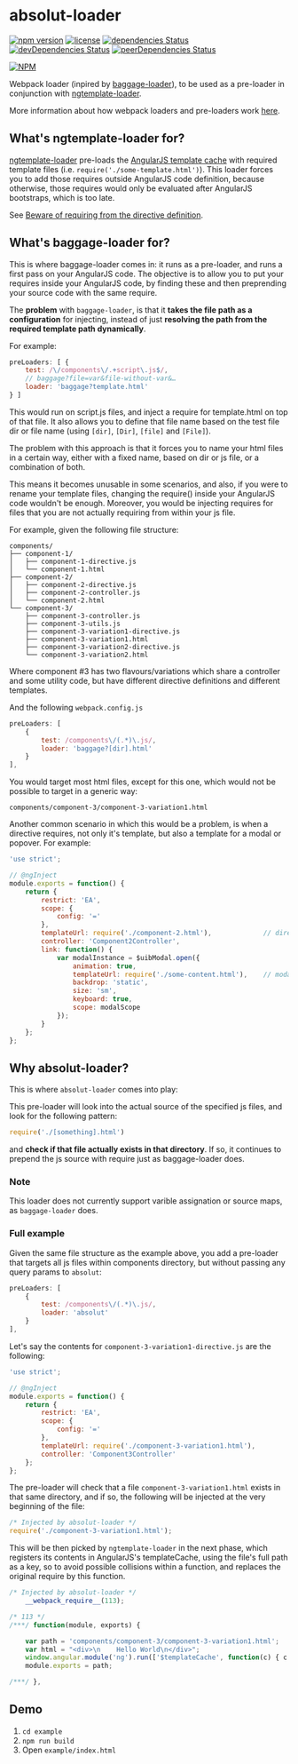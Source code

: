 # absolut-loader
[![npm version](https://badge.fury.io/js/absolut-loader.svg)](https://badge.fury.io/js/absolut-loader)
[![license](https://img.shields.io/github/license/mashape/apistatus.svg?maxAge=2592000)]()
[![dependencies Status](https://david-dm.org/Antena/absolut-loader/status.svg)](https://david-dm.org/Antena/absolut-loader)
[![devDependencies Status](https://david-dm.org/Antena/absolut-loader/dev-status.svg)](https://david-dm.org/Antena/absolut-loader?type=dev)
[![peerDependencies Status](https://david-dm.org/Antena/absolut-loader/peer-status.svg)](https://david-dm.org/Antena/absolut-loader?type=peer)

[![NPM](https://nodei.co/npm/absolut-loader.png?downloads=true&downloadRank=true&stars=true)](https://nodei.co/npm/absolut-loader/)

Webpack loader (inpired by [baggage-loader](https://github.com/deepsweet/baggage-loader)), to be used as a pre-loader in conjunction with [ngtemplate-loader](https://github.com/WearyMonkey/ngtemplate-loader).

More information about how webpack loaders and pre-loaders work [here](https://webpack.github.io/docs/using-loaders.html). 

## What's ngtemplate-loader for?

[ngtemplate-loader](https://github.com/WearyMonkey/ngtemplate-loader) pre-loads the [AngularJS template cache](https://docs.angularjs.org/api/ng/service/$templateCache) with required template files (i.e. `require('./some-template.html')`). This loader forces you to add those requires outside AngularJS code definition, because otherwise, those requires would only be evaluated after AngularJS bootstraps, which is too late.

See [Beware of requiring from the directive definition](https://github.com/WearyMonkey/ngtemplate-loader#beware-of-requiring-from-the-directive-definition).

## What's baggage-loader for?

This is where baggage-loader comes in: it runs as a pre-loader, and runs a first pass on your AngularJS code.
The objective is to allow you to put your requires inside your AngularJS code, by finding these and then preprending your source code with the same require.

The **problem** with `baggage-loader`, is that it **takes the file path as a configuration** for injecting, instead of just **resolving the path from the required template path dynamically**.

For example:

```javascript
preLoaders: [ {
    test: /\/components\/.+script\.js$/,
    // baggage?file=var&file-without-var&…
    loader: 'baggage?template.html'
} ]
```
This would run on script.js files, and inject a require for template.html on top of that file.
It also allows you to define that file name based on the test file dir or file name (using `[dir]`, `[Dir]`, `[file]` and `[File]`).

The problem with this approach is that it forces you to name your html files in a certain way, either with a fixed name, based on dir or js file, or a combination of both.

This means it becomes unusable in some scenarios, and also, if you were to rename your template files, changing the require() inside your AngularJS code wouldn't be enough.
Moreover, you would be injecting requires for files that you are not actually requiring from within your js file.

For example, given the following file structure:

```
components/
├── component-1/
│   ├── component-1-directive.js
│   └── component-1.html
├── component-2/
│   ├── component-2-directive.js
│   ├── component-2-controller.js
│   └── component-2.html
└── component-3/
    ├── component-3-controller.js
    ├── component-3-utils.js    
    ├── component-3-variation1-directive.js
    ├── component-3-variation1.html
    ├── component-3-variation2-directive.js
    └── component-3-variation2.html
```

Where component #3 has two flavours/variations which share a controller and some utility code, but have different directive definitions and different templates.

And the following `webpack.config.js`

```javascript
preLoaders: [
    {
        test: /components\/(.*)\.js/,
        loader: 'baggage?[dir].html'
    }
],
```
You would target most html files, except for this one, which would not be possible to target in a generic way: 
```
components/component-3/component-3-variation1.html
```

Another common scenario in which this would be a problem, is when a directive requires, not only it's template, but also a template for a modal or popover. For example:
```javascript
'use strict';

// @ngInject
module.exports = function() {
	return {
		restrict: 'EA',
		scope: {
			config: '='
		},
		templateUrl: require('./component-2.html'),				// directive template
		controller: 'Component2Controller',
		link: function() {
			var modalInstance = $uibModal.open({
				animation: true,
				templateUrl: require('./some-content.html'),	// modal template
				backdrop: 'static',
				size: 'sm',
				keyboard: true,
				scope: modalScope
			});
		}
	};
};

```


## Why absolut-loader?

This is where `absolut-loader` comes into play:

This pre-loader will look into the actual source of the specified js files, and look for the following pattern:

```javascript
require('./[something].html')
```

and **check if that file actually exists in that directory**. If so, it continues to prepend the js source with require just as baggage-loader does.

### Note
This loader does not currently support varible assignation or source maps, as `baggage-loader` does. 

### Full example

Given the same file structure as the example above, you add a pre-loader that targets all js files within components directory, but without passing any query params to `absolut`:

```javascript
preLoaders: [
    {
        test: /components\/(.*)\.js/,
        loader: 'absolut'
    }
],
```

Let's say the contents for `component-3-variation1-directive.js` are the following:

```javascript
'use strict';

// @ngInject
module.exports = function() {
	return {
		restrict: 'EA',
		scope: {
			config: '='
		},
		templateUrl: require('./component-3-variation1.html'),
		controller: 'Component3Controller'
	};
};

```
The pre-loader will check that a file `component-3-variation1.html` exists in that same directory, and if so, the following will be injected at the very beginning of the file:

```javascript
/* Injected by absolut-loader */
require('./component-3-variation1.html');
```

This will be then picked by `ngtemplate-loader` in the next phase, which registers its contents in AngularJS's templateCache, using the file's full path as a key, so to avoid possible collisions within a function, and replaces the original require by this function.

```javascript
/* Injected by absolut-loader */
	__webpack_require__(113);
```

```javascript
/* 113 */
/***/ function(module, exports) {

	var path = 'components/component-3/component-3-variation1.html';
	var html = "<div>\n    Hello World\n</div>";
	window.angular.module('ng').run(['$templateCache', function(c) { c.put(path, html) }]);
	module.exports = path;

/***/ },
```

## Demo

1. `cd example`
2. `npm run build`
3. Open `example/index.html`
